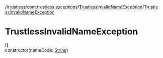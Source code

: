 //[trustless](../../../index.md)/[com.trustless.exceptions](../index.md)/[TrustlessInvalidNameException](index.md)/[TrustlessInvalidNameException](-trustless-invalid-name-exception.md)

# TrustlessInvalidNameException

[]\
constructor(nameCode: [String](https://kotlinlang.org/api/latest/jvm/stdlib/kotlin/-string/index.html))
